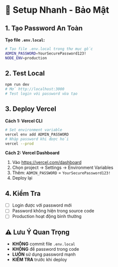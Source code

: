 # 🚀 Setup Nhanh - Bảo Mật

## 1. Tạo Password An Toàn

**Tạo file `.env.local`:**
```bash
# Tạo file .env.local trong thư mục gốc
ADMIN_PASSWORD=YourSecurePassword123!
NODE_ENV=production
```

## 2. Test Local

```bash
npm run dev
# Mở http://localhost:3000
# Test login với password vừa tạo
```

## 3. Deploy Vercel

**Cách 1: Vercel CLI**
```bash
# Set environment variable
vercel env add ADMIN_PASSWORD
# Nhập password khi được hỏi
vercel --prod
```

**Cách 2: Vercel Dashboard**
1. Vào https://vercel.com/dashboard
2. Chọn project → Settings → Environment Variables
3. Thêm: `ADMIN_PASSWORD` = `YourSecurePassword123!`
4. Deploy lại

## 4. Kiểm Tra

- [ ] Login được với password mới
- [ ] Password không hiện trong source code
- [ ] Production hoạt động bình thường

## ⚠️ Lưu Ý Quan Trọng

- **KHÔNG** commit file `.env.local`
- **KHÔNG** để password trong code
- **LUÔN** sử dụng password mạnh
- **KIỂM TRA** trước khi deploy
